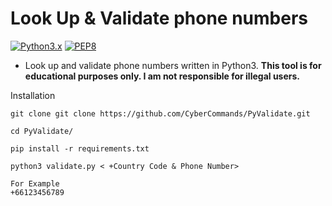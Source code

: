 # Look Up & Validate phone numbers
[![Python3.x](https://img.shields.io/badge/python-3.x-FADA5E.svg?logo=python)](https://www.python.org/) [![PEP8](https://img.shields.io/badge/code%20style-pep8-red.svg)](https://www.python.org/dev/peps/pep-0008/)

* Look up and validate phone numbers written in Python3. **This tool is for educational purposes only. I am not responsible for illegal users.**

Installation
```
git clone git clone https://github.com/CyberCommands/PyValidate.git
```
```
cd PyValidate/
```
```
pip install -r requirements.txt
```
```
python3 validate.py < +Country Code & Phone Number>

For Example
+66123456789
```
